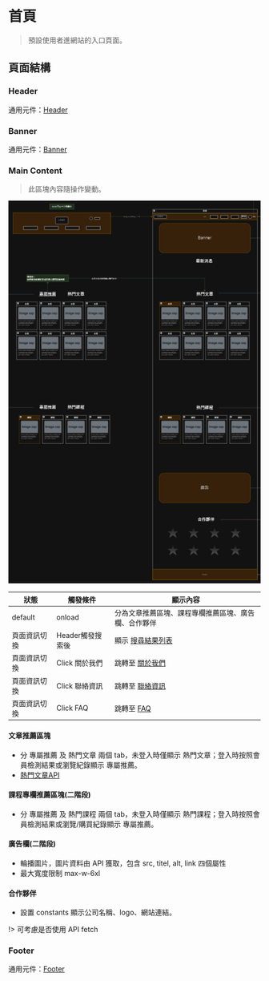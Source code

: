 # 首頁
> 預設使用者進網站的入口頁面。

## 頁面結構

### Header
通用元件：[Header](Pages/components/header.md)

### Banner
通用元件：[Banner](Pages/components/banner.md)

### Main Content
> 此區塊內容隨操作變動。

![首頁示意圖](./asset/homepage.png)

|狀態|觸發條件|顯示內容|
|---|---|---|
|default| onload| 分為文章推薦區塊、課程專欄推薦區塊、廣告欄、合作夥伴|
|頁面資訊切換|Header觸發搜索後|顯示 [搜尋結果列表](Pages/layout/homepage/searchresult.md)|
|頁面資訊切換|Click 關於我們|跳轉至 [關於我們](Pages/layout/homepage/aboutus.md)|
|頁面資訊切換|Click 聯絡資訊|跳轉至 [聯絡資訊](Pages/layout/homepage/contactus.md)|
|頁面資訊切換|Click FAQ|跳轉至 [FAQ](Pages/layout/homepage/faq.md)|

#### 文章推薦區塊
- 分 專屬推薦  及 熱門文章  兩個 tab，未登入時僅顯示 熱門文章；登入時按照會員檢測結果或瀏覽紀錄顯示 專屬推薦。
- [熱門文章API](https://beautyapp2.docs.apiary.io/#reference/0/a002-/get-l002)

#### 課程專欄推薦區塊(二階段)
- 分 專屬推薦  及 熱門課程  兩個 tab，未登入時僅顯示 熱門課程；登入時按照會員檢測結果或瀏覽/購買紀錄顯示 專屬推薦。


#### 廣告欄(二階段)
- 輪播圖片，圖片資料由 API 獲取，包含 src, titel, alt, link 四個屬性
- 最大寬度限制 max-w-6xl


#### 合作夥伴
- 設置 constants 顯示公司名稱、logo、網站連結。

!> 可考慮是否使用 API fetch


### Footer
通用元件：[Footer](Pages/components/footer.md)
